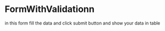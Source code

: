 # FormWithValidationn
in this form fill the data and click submit button and show your data in table
